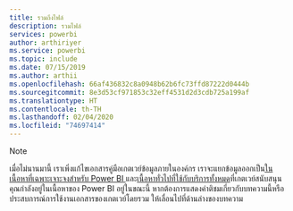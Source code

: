 ```yaml
---
title: รวมถึงไฟล์
description: รวมไฟล์
services: powerbi
author: arthiriyer
ms.service: powerbi
ms.topic: include
ms.date: 07/15/2019
ms.author: arthii
ms.openlocfilehash: 66af436832c8a0948b62b6fc73ffd87222d0444b
ms.sourcegitcommit: 8e3d53cf971853c32eff4531d2d3cdb725a199af
ms.translationtype: HT
ms.contentlocale: th-TH
ms.lasthandoff: 02/04/2020
ms.locfileid: "74697414"
---
```

> [!NOTE]
> เมื่อไม่นานมานี้ เราเพิ่งแก้ไขเอกสารคู่มือเกตเวย์ข้อมูลภายในองค์กร เราจะแยกข้อมูลออกเป็น[ในเนื้อหาที่เฉพาะเจาะจงสำหรับ Power BI ](/power-bi/service-gateway-onprem)และ[เนื้อหาทั่วไปที่ใช้กับบริการทั้งหมด](/data-integration/gateway/service-gateway-onprem)ที่เกตเวย์สนับสนุน คุณกำลังอยู่ในเนื้อหาของ Power BI อยู่ในขณะนี้ หากต้องการแสดงคำติชมเกี่ยวกับบทความนี้หรือประสบการณ์การใช้งานเอกสารของเกตเวย์โดยรวม ให้เลื่อนไปที่ด้านล่างของบทความ
